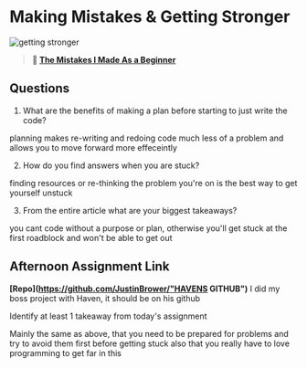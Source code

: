 # Making Mistakes & Getting Stronger

![getting stronger](https://bcw.blob.core.windows.net/public/img/lesson-images/js-bootcamp-logo.jpg)

> **📖 [The Mistakes I Made As a Beginner](https://codeworksacademy.com/fs-student-guide/resources/wk2/06-Coding-Mistakes)**

## Questions

1. What are the benefits of making a plan before starting to just write the code?

planning makes re-writing and redoing code much less of a problem and allows you to move forward more effeceintly

2. How do you find answers when you are stuck?

finding resources or re-thinking the problem you're on is the best way to get yourself unstuck

3. From the entire article what are your biggest takeaways?

you cant code without a purpose or plan, otherwise you'll get stuck at the first roadblock and won't be able to get out

## Afternoon Assignment Link

**[Repo](https://github.com/JustinBrower/"HAVENS GITHUB")**
I did my boss project with Haven, it should be on his github

Identify at least 1 takeaway from today's assignment

Mainly the same as above, that you need to be prepared for problems and try to avoid them first before getting stuck
also that you really have to love programming to get far in this
